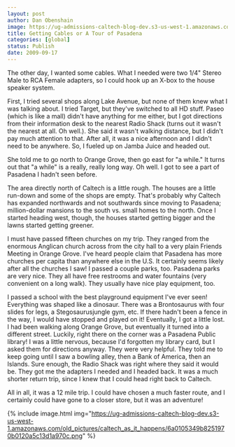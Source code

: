 ```yaml
---
layout: post
author: Dan Obenshain
image: https://ug-admissions-caltech-blog-dev.s3-us-west-1.amazonaws.com/old_pictures/caltech_as_it_happens/6a0105349b8251970b0120a5c145b7970c.png
title: Getting Cables or A Tour of Pasadena
categories: [global]
status: Publish
date: 2009-09-17
---
```


The other day, I wanted some cables. What I needed were two 1/4" Stereo Male to RCA Female adapters, so I could hook up an X-box to the house speaker system.

First, I tried several shops along Lake Avenue, but none of them knew what I was talking about. I tried Target, but they've switched to all HD stuff. Paseo (which is like a mall) didn't have anything for me either, but I got directions from their information desk to the nearest Radio Shack (turns out it wasn't the nearest at all. Oh well.). She said it wasn't walking distance, but I didn't pay much attention to that. After all, it was a nice afternoon and I didn't need to be anywhere. So, I fueled up on Jamba Juice and headed out.

She told me to go north to Orange Grove, then go east for "a while." It turns out that "a while" is a really, really long way. Oh well. I got to see a part of Pasadena I hadn't seen before.

The area directly north of Caltech is a little rough. The houses are a little run-down and some of the shops are empty. That's probably why Caltech has expanded northwards and not southwards since moving to Pasadena; million-dollar mansions to the south vs. small homes to the north. Once I started heading west, though, the houses started getting bigger and the lawns started getting greener.

I must have passed fifteen churches on my trip. They ranged from the enormous Anglican church across from the city hall to a very plain Friends Meeting in Orange Grove. I've heard people claim that Pasadena has more churches per capita than anywhere else in the U.S. It certainly seems likely after all the churches I saw!
I passed a couple parks, too. Pasadena parks are very nice. They all have free restrooms and water fountains (very convenient on a long walk). They usually have nice play equipment, too.

I passed a school with the best playground equipment I've ever seen! Everything was shaped like a dinosaur. There was a Brontosaurus with four slides for legs, a Stegosaurusjungle gym, etc. If there hadn't been a fence in the way, I would have stopped and played on it!
Eventually, I got a little lost. I had been walking along Orange Grove, but eventually it turned into a different street. Luckily, right there on the corner was a Pasadena Public library! I was a little nervous, because I'd forgotten my library card, but I asked them for directions anyway. They were very helpful. They told me to keep going until I saw a bowling alley, then a Bank of America, then an Islands. Sure enough, the Radio Shack was right where they said it would be. They got me the adapters I needed and I headed back. It was a much shorter return trip, since I knew that I could head right back to Caltech.

All in all, it was a 12 mile trip. I could have chosen a much faster route, and I certainly could have gone to a closer store, but it was an adventure!

{% include image.html img="https://ug-admissions-caltech-blog-dev.s3-us-west-1.amazonaws.com/old_pictures/caltech_as_it_happens/6a0105349b8251970b0120a5c13d1a970c.png" %}
